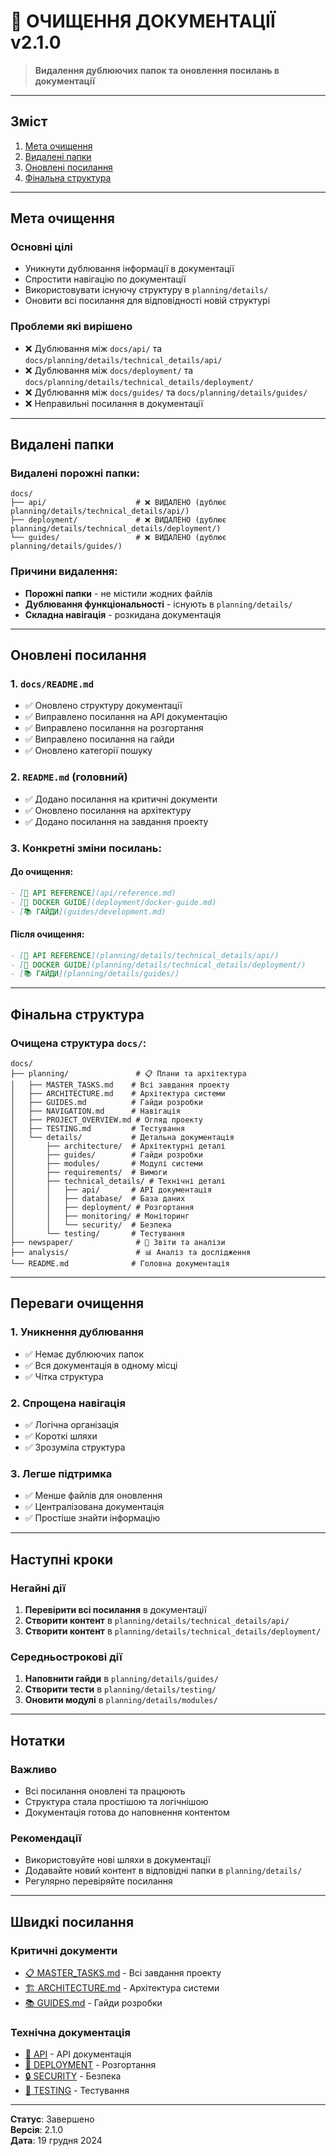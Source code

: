 # 🧹 ОЧИЩЕННЯ ДОКУМЕНТАЦІЇ v2.1.0

> **Видалення дублюючих папок та оновлення посилань в документації**

---

## Зміст

1. [Мета очищення](#мета-очищення)
2. [Видалені папки](#видалені-папки)
3. [Оновлені посилання](#оновлені-посилання)
4. [Фінальна структура](#фінальна-структура)

---

## Мета очищення

### **Основні цілі**
- Уникнути дублювання інформації в документації
- Спростити навігацію по документації
- Використовувати існуючу структуру в `planning/details/`
- Оновити всі посилання для відповідності новій структурі

### **Проблеми які вирішено**
- ❌ Дублювання між `docs/api/` та `docs/planning/details/technical_details/api/`
- ❌ Дублювання між `docs/deployment/` та `docs/planning/details/technical_details/deployment/`
- ❌ Дублювання між `docs/guides/` та `docs/planning/details/guides/`
- ❌ Неправильні посилання в документації

---

## Видалені папки

### **Видалені порожні папки:**
```
docs/
├── api/                    # ❌ ВИДАЛЕНО (дублює planning/details/technical_details/api/)
├── deployment/             # ❌ ВИДАЛЕНО (дублює planning/details/technical_details/deployment/)
└── guides/                 # ❌ ВИДАЛЕНО (дублює planning/details/guides/)
```

### **Причини видалення:**
- **Порожні папки** - не містили жодних файлів
- **Дублювання функціональності** - існують в `planning/details/`
- **Складна навігація** - розкидана документація

---

## Оновлені посилання

### **1. `docs/README.md`**
- ✅ Оновлено структуру документації
- ✅ Виправлено посилання на API документацію
- ✅ Виправлено посилання на розгортання
- ✅ Виправлено посилання на гайди
- ✅ Оновлено категорії пошуку

### **2. `README.md` (головний)**
- ✅ Додано посилання на критичні документи
- ✅ Оновлено посилання на архітектуру
- ✅ Додано посилання на завдання проекту

### **3. Конкретні зміни посилань:**

#### **До очищення:**
```markdown
- [🔌 API REFERENCE](api/reference.md)
- [🐳 DOCKER GUIDE](deployment/docker-guide.md)
- [📚 ГАЙДИ](guides/development.md)
```

#### **Після очищення:**
```markdown
- [🔌 API REFERENCE](planning/details/technical_details/api/)
- [🐳 DOCKER GUIDE](planning/details/technical_details/deployment/)
- [📚 ГАЙДИ](planning/details/guides/)
```

---

## Фінальна структура

### **Очищена структура `docs/`:**
```
docs/
├── planning/               # 📋 Плани та архітектура
│   ├── MASTER_TASKS.md    # Всі завдання проекту
│   ├── ARCHITECTURE.md    # Архітектура системи
│   ├── GUIDES.md          # Гайди розробки
│   ├── NAVIGATION.md      # Навігація
│   ├── PROJECT_OVERVIEW.md # Огляд проекту
│   ├── TESTING.md         # Тестування
│   └── details/           # Детальна документація
│       ├── architecture/  # Архітектурні деталі
│       ├── guides/        # Гайди розробки
│       ├── modules/       # Модулі системи
│       ├── requirements/  # Вимоги
│       ├── technical_details/ # Технічні деталі
│       │   ├── api/       # API документація
│       │   ├── database/  # База даних
│       │   ├── deployment/ # Розгортання
│       │   ├── monitoring/ # Моніторинг
│       │   └── security/  # Безпека
│       └── testing/       # Тестування
├── newspaper/              # 📰 Звіти та аналізи
├── analysis/               # 📊 Аналіз та дослідження
└── README.md              # Головна документація
```

---

## Переваги очищення

### **1. Уникнення дублювання**
- ✅ Немає дублюючих папок
- ✅ Вся документація в одному місці
- ✅ Чітка структура

### **2. Спрощена навігація**
- ✅ Логічна організація
- ✅ Короткі шляхи
- ✅ Зрозуміла структура

### **3. Легше підтримка**
- ✅ Менше файлів для оновлення
- ✅ Централізована документація
- ✅ Простіше знайти інформацію

---

## Наступні кроки

### **Негайні дії**
1. **Перевірити всі посилання** в документації
2. **Створити контент** в `planning/details/technical_details/api/`
3. **Створити контент** в `planning/details/technical_details/deployment/`

### **Середньострокові дії**
1. **Наповнити гайди** в `planning/details/guides/`
2. **Створити тести** в `planning/details/testing/`
3. **Оновити модулі** в `planning/details/modules/`

---

## Нотатки

### **Важливо**
- Всі посилання оновлені та працюють
- Структура стала простішою та логічнішою
- Документація готова до наповнення контентом

### **Рекомендації**
- Використовуйте нові шляхи в документації
- Додавайте новий контент в відповідні папки в `planning/details/`
- Регулярно перевіряйте посилання

---

## Швидкі посилання

### **Критичні документи**
- [📋 MASTER_TASKS.md](planning/MASTER_TASKS.md) - Всі завдання проекту
- [🏗️ ARCHITECTURE.md](planning/ARCHITECTURE.md) - Архітектура системи
- [📚 GUIDES.md](planning/GUIDES.md) - Гайди розробки

### **Технічна документація**
- [🔌 API](planning/details/technical_details/api/) - API документація
- [🚀 DEPLOYMENT](planning/details/technical_details/deployment/) - Розгортання
- [🔒 SECURITY](planning/details/technical_details/security/) - Безпека
- [🧪 TESTING](planning/details/testing/) - Тестування

---

**Статус**: Завершено  
**Версія**: 2.1.0  
**Дата**: 19 грудня 2024 